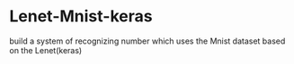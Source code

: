 # Lenet-Mnist-keras
build a system of recognizing number which uses the Mnist dataset based on the Lenet(keras)
